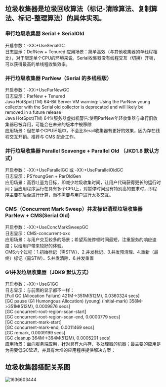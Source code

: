 ## 垃圾收集器是垃圾回收算法（标记-清除算法、复制算法、标记-整理算法）的具体实现。

### 串行垃圾收集器 Serial + SerialOld
开启参数：-XX:+UseSerialGC  
日志显示：DefNew + Tenured
应用场景：简单高效（与其他收集器的单线程相比），对于限定单个CPU的环境来说，Serial收集器没有线程交互（切换）开销，可以获得最高的单线程收集效率。

### 并行垃圾收集器 ParNew（Serial 的多线程版）
开启参数：-XX:+UseParNewGC  
日志显示：ParNew + Tenured  
Java HotSpot(TM) 64-Bit Server VM warning: Using the ParNew young collector with the Serial old collector is deprecated and will likely be removed in a future release  
Java HotSpot(TM) 64位服务器虚拟机警告:使用ParNew年轻收集器与串行旧收集器已被弃用，可能会在未来的版本中被移除   
应用场景：但在单个CPU环境中，不会比Serail收集器有更好的效果，因为存在线程交互开销。推荐与 CMS 配合工作。

### 并行垃圾收集器 Parallel Scavenge + Parallel Old （JKD1.8 默认方式）
开启参数：-XX:+UseParallelGC 或 -XX:+UseParallelOldGC  
日志显示：PSYoungGen + ParOldGen   
应用场景：高吞吐量为目标，即减少垃圾收集时间，让用户代码获得更长的运行时间；当应用程序运行在具有多个CPU上，对暂停时间没有特别高的要求时，即程序主要在后台进行计算，而不需要与用户进行太多交互。

### CMS（Concurrent Mark Sweep）并发标记清理垃圾收集器 ParNew + CMS(Serial Old)
开启参数：-XX:+UseConcMarkSweepGC  
日志显示：CMS-concurrent-xxx    
应用场景：与用户交互较多的场景；希望系统停顿时间最短，注重服务的响应速度；以给用户带来较好的体验。    
CMS六个过程：1.初始标记（需STW）、2.并发标记、3.并发预清理、4.重新（最终）标记（需STW）、5.并发清除、6.并发重置 

### G1并发垃圾收集器（JDK9 默认方式）
开启参数：-XX:+UseG1GC  
日志显示：与前面的显示都不一样：  
  [Full GC (Allocation Failure)  421M->351M(512M), 0.0360324 secs]  
  [GC pause (G1 Humongous Allocation) (young) (initial-mark) 358M->351M(512M), 0.0009876 secs]  
  [GC concurrent-root-region-scan-start]  
  [GC concurrent-root-region-scan-end, 0.0000779 secs]  
  [GC concurrent-mark-start]  
  [GC concurrent-mark-end, 0.0011469 secs]  
  [GC remark, 0.0009199 secs]  
  [GC cleanup 364M->364M(512M), 0.0005201 secs]  
应用场景：面向服务端应用，针对具有大内存、多处理器的机器；最主要的应用是为需要低GC延迟，并具有大堆的应用程序提供解决方案；  

## 垃圾收集器搭配关系图
![1636603444](https://user-images.githubusercontent.com/18158758/141235039-d7f3740f-9e6c-433e-9d2d-c5466df33527.png)


